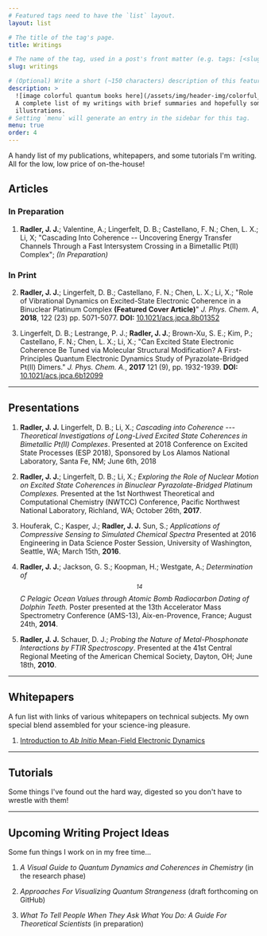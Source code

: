```yaml
---
# Featured tags need to have the `list` layout.
layout: list

# The title of the tag's page.
title: Writings

# The name of the tag, used in a post's front matter (e.g. tags: [<slug>]).
slug: writings

# (Optional) Write a short (~150 characters) description of this featured tag.
description: >
  ![image colorful quantum books here](/assets/img/header-img/colorful_quantum_bookshelf.jpg)
  A complete list of my writings with brief summaries and hopefully some
  illustrations.
# Setting `menu` will generate an entry in the sidebar for this tag.
menu: true
order: 4
---
```

A handy list of my publications, whitepapers, and some tutorials I'm writing. All
for the low, low price of on-the-house!
## Articles
### In Preparation
1. **Radler, J. J.**; Valentine, A.; Lingerfelt, D. B.; Castellano, F. N.; Chen, L. X.; Li, X;
"Cascading Into Coherence -- Uncovering Energy Transfer Channels Through a Fast Intersystem Crossing in a Bimetallic Pt(II) Complex"; _(In Preparation)_

### In Print
2. **Radler, J. J.**; Lingerfelt, D. B.; Castellano, F. N.; Chen, L. X.; Li, X.;
"Role of Vibrational Dynamics on Excited-State Electronic Coherence in a Binuclear Platinum Complex **(Featured Cover Article)**"
_J. Phys. Chem. A_, **2018**, 122 (23) pp. 5071-5077.
**DOI:**  [10.1021/acs.jpca.8b01352][firstauthor-doi]

3. Lingerfelt, D. B.; Lestrange, P. J.; **Radler, J. J.**; Brown-Xu, S. E.; Kim, P.; Castellano, F. N.; Chen, L. X.; Li, X.;
"Can Excited State Electronic Coherence Be Tuned via Molecular Structural Modification? A First-Principles Quantum Electronic Dynamics Study of Pyrazolate-Bridged Pt(II) Dimers."
_J. Phys. Chem. A._, **2017** 121 (9), pp. 1932-1939.
**DOI:**  [10.1021/acs.jpca.6b12099][thirdauthor-doi]

---
## Presentations
1. **Radler, J. J.** Lingerfelt, D. B.; Li, X.; _Cascading into Coherence --- Theoretical Investigations of Long-Lived Excited State Coherences in Bimetallic Pt(II) Complexes_. Presented at 2018 Conference on Excited State Processes (ESP 2018), Sponsored by Los Alamos National Laboratory, Santa Fe, NM; June 6th, 2018

2. **Radler, J. J.**; Lingerfelt, D. B.; Li, X.; _Exploring the Role of Nuclear Motion on Excited State Coherences in Binuclear Pyrazolate-Bridged Platinum Complexes._ Presented at the 1st Northwest Theoretical and Computational Chemistry (NWTCC) Conference, Pacific Northwest National Laboratory, Richland, WA; October 26th, **2017**.

3. Houferak, C.; Kasper, J.; **Radler, J. J.** Sun, S.; _Applications of Compressive Sensing to Simulated Chemical Spectra_ Presented at 2016 Engineering in Data Science Poster Session, University of Washington, Seattle, WA; March 15th, **2016**.

4. **Radler, J. J.**; Jackson, G. S.; Koopman, H.; Westgate, A.; _Determination of $$ ^{14} $$C Pelagic Ocean Values through Atomic Bomb Radiocarbon Dating of Dolphin Teeth._ Poster presented at the 13th Accelerator Mass Spectrometry Conference (AMS-13), Aix-en-Provence, France; August 24th, **2014**.

5. **Radler, J. J.** Schauer, D. J.; _Probing the Nature of Metal-Phosphonate Interactions by FTIR Spectroscopy_. Presented at the 41st Central Regional Meeting of the American Chemical Society, Dayton, OH; June 18th, **2010**.

---
## Whitepapers
A fun list with links of various whitepapers on technical subjects. My own special blend
assembled for your science-ing pleasure.

1.  [Introduction to _Ab Initio_ Mean-Field Electronic Dynamics][intro-to-mqd]

---
## Tutorials
Some things I've found out the hard way, digested so you don't have to wrestle with them!

---
## Upcoming Writing Project Ideas
Some fun things I work on in my free time...

1. _A Visual Guide to Quantum Dynamics and Coherences in Chemistry_ (in the research phase)

2. _Approaches For Visualizing Quantum Strangeness_ (draft forthcoming on GitHub)

3. _What To Tell People When They Ask What You Do:  A Guide For Theoretical Scientists_ (in preparation)

[firstauthor-doi]: https://pubs.acs.org/doi/10.1021/acs.jpca.8b01352 "10.1021/acs.jpca.8b01352"
[thirdauthor-doi]: https://pubs.acs.org/doi/10.1021/acs.jpca.6b12099 "10.1021/acs.jpca.6b12099"

[intro-to-mqd]: https://github.com/jjradler/writings/blob/master/jjr_mixed_quantum_classical.pdf "Introduction to *Ab Initio* Mean-Field Electronic Dynamics"
